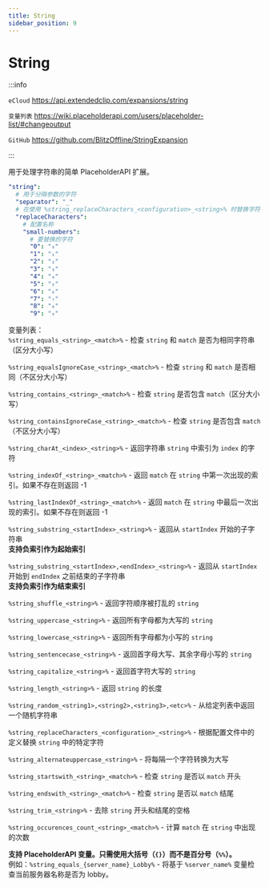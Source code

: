 ```yaml
---
title: String
sidebar_position: 9
---
```


# String

:::info

`eCloud` https://api.extendedclip.com/expansions/string

`变量列表` https://wiki.placeholderapi.com/users/placeholder-list/#changeoutput

`GitHub` https://github.com/BlitzOffline/StringExpansion

:::

用于处理字符串的简单 PlaceholderAPI 扩展。

```yaml title="plugins/PlaceHolderAPI/config.yml"
"string":
  # 用于分隔参数的字符
  "separator": "_"
  # 在使用 %string_replaceCharacters_<configuration>_<string>% 时替换字符串中的特定字符
  "replaceCharacters":
    # 配置名称
    "small-numbers":
      # 要替换的字符
      "0": "₀"
      "1": "₁"
      "2": "₂"
      "3": "₃"
      "4": "₄"
      "5": "₅"
      "6": "₆"
      "7": "₇"
      "8": "₈"
      "9": "₉"
```

变量列表：  
  `%string_equals_<string>_<match>%` - 检查 `string` 和 `match` 是否为相同字符串（区分大小写）  
  
  `%string_equalsIgnoreCase_<string>_<match>%` - 检查 `string` 和 `match` 是否相同（不区分大小写）  
  
  `%string_contains_<string>_<match>%` - 检查 `string` 是否包含 `match`（区分大小写）  
  
  `%string_containsIgnoreCase_<string>_<match>%` - 检查 `string` 是否包含 `match`（不区分大小写）  

  `%string_charAt_<index>_<string>%` - 返回字符串 `string` 中索引为 `index` 的字符  

  `%string_indexOf_<string>_<match>%` - 返回 `match` 在 `string` 中第一次出现的索引。如果不存在则返回 -1  

  `%string_lastIndexOf_<string>_<match>%` - 返回 `match` 在 `string` 中最后一次出现的索引。如果不存在则返回 -1  

  `%string_substring_<startIndex>_<string>%` - 返回从 `startIndex` 开始的子字符串  
  **支持负索引作为起始索引**

  `%string_substring_<startIndex>,<endIndex>_<string>%` - 返回从 `startIndex` 开始到 `endIndex` 之前结束的子字符串  
  **支持负索引作为结束索引**  
  
  `%string_shuffle_<string>%` - 返回字符顺序被打乱的 `string`  
  
  `%string_uppercase_<string>%` - 返回所有字母都为大写的 `string`  
  
  `%string_lowercase_<string>%` - 返回所有字母都为小写的 `string`  

  `%string_sentencecase_<string>%` - 返回首字母大写、其余字母小写的 `string`  

  `%string_capitalize_<string>%` - 返回首字符大写的 `string`

  `%string_length_<string>%` - 返回 `string` 的长度  
  
  `%string_random_<string1>,<string2>,<string3>,<etc>%` - 从给定列表中返回一个随机字符串  

  `%string_replaceCharacters_<configuration>_<string>%` - 根据配置文件中的定义替换 `string` 中的特定字符
  
  `%string_alternateuppercase_<string>%` - 将每隔一个字符转换为大写

  `%string_startswith_<string>_<match>%` - 检查 `string` 是否以 `match` 开头

  `%string_endswith_<string>_<match>%` - 检查 `string` 是否以 `match` 结尾

  `%string_trim_<string>%` - 去除 `string` 开头和结尾的空格

  `%string_occurences_count_<string>_<match>%` - 计算 `match` 在 `string` 中出现的次数
  
  
  
  **支持 PlaceholderAPI 变量。只需使用大括号（`{}`）而不是百分号（`%%`）。**  
  例如：`%string_equals_{server_name}_Lobby%` - 将基于 `%server_name%` 变量检查当前服务器名称是否为 lobby。
